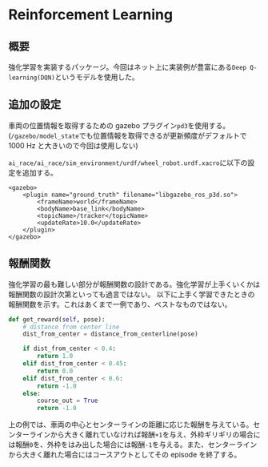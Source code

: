 # Reinforcement Learning

## 概要

強化学習を実装するパッケージ。今回はネット上に実装例が豊富にある`Deep Q-learning(DQN)`というモデルを使用した。

## 追加の設定

車両の位置情報を取得するための gazebo プラグイン`pd3`を使用する。(`/gazebo/model_state`でも位置情報を取得できるが更新頻度がデフォルトで 1000 Hz と大きいので今回は使用しない)

`ai_race/ai_race/sim_environment/urdf/wheel_robot.urdf.xacro`に以下の設定を追加する。

```
<gazebo>
    <plugin name="ground_truth" filename="libgazebo_ros_p3d.so">
        <frameName>world</frameName>
        <bodyName>base_link</bodyName>
        <topicName>/tracker</topicName>
        <updateRate>10.0</updateRate>
    </plugin>
</gazebo>
```

## 報酬関数

強化学習の最も難しい部分が報酬関数の設計である。強化学習が上手くいくかは報酬関数の設計次第といっても過言ではない。
以下に上手く学習できたときの報酬関数を示す。これはあくまで一例であり、ベストなものではない。

```python
def get_reward(self, pose):
    # distance from center line
    dist_from_center = distance_from_centerline(pose)

    if dist_from_center < 0.4:
        return 1.0
    elif dist_from_center < 0.45:
        return 0.0
    elif dist_from_center < 0.6:
        return -1.0
    else:
        course_out = True
        return -1.0
```

上の例では、車両の中心とセンターラインの距離に応じた報酬を与えている。センターラインから大きく離れていなければ報酬`+1`を与え、外枠ギリギリの場合には報酬`0`を、外枠をはみ出した場合には報酬`-1`を与える。また、センターラインから大きく離れた場合にはコースアウトとしてその episode を終了する。
